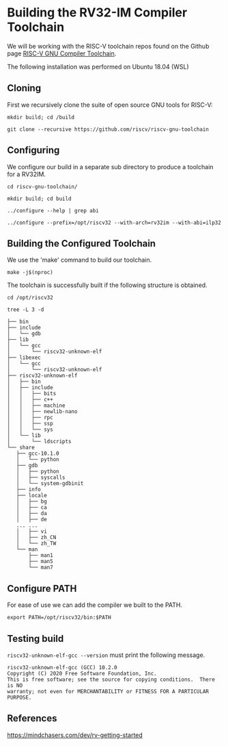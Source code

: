 # Building the RV32-IM Compiler Toolchain 
We will be working with the RISC-V toolchain repos found on the Github page [RISC-V GNU Compiler Toolchain](https://github.com/riscv/riscv-gnu-toolchain).

The following installation was performed on Ubuntu 18.04 (WSL)

## Cloning 

First we recursively clone the suite of open source GNU tools for RISC-V:

`mkdir build; cd /build`

`git clone --recursive https://github.com/riscv/riscv-gnu-toolchain`

## Configuring 
We configure our build in a separate sub directory to produce a toolchain for a RV32IM.

`cd riscv-gnu-toolchain/`

`mkdir build; cd build`

 `../configure --help | grep abi`
 
 `../configure --prefix=/opt/riscv32 --with-arch=rv32im --with-abi=ilp32`
 
 ## Building the Configured Toolchain
 We use the 'make' command to build our toolchain.
 
 `make -j$(nproc)`
 
 The toolchain is successfully built if the following structure is obtained.
 
 `cd /opt/riscv32`
 
 `tree -L 3 -d`
 
 ```.
├── bin
├── include
│   └── gdb
├── lib
│   └── gcc
│       └── riscv32-unknown-elf
├── libexec
│   └── gcc
│       └── riscv32-unknown-elf
├── riscv32-unknown-elf
│   ├── bin
│   ├── include
│   │   ├── bits
│   │   ├── c++
│   │   ├── machine
│   │   ├── newlib-nano
│   │   ├── rpc
│   │   ├── ssp
│   │   └── sys
│   └── lib
│       └── ldscripts
└── share
    ├── gcc-10.1.0
    │   └── python
    ├── gdb
    │   ├── python
    │   ├── syscalls
    │   └── system-gdbinit
    ├── info
    ├── locale
    │   ├── bg
    │   ├── ca
    │   ├── da
    │   ├── de
    ... ...
    │   ├── vi
    │   ├── zh_CN
    │   └── zh_TW
    └── man
        ├── man1
        ├── man5
        └── man7
  ```
        
        
 ## Configure PATH
 For ease of use we can add the compiler we built to the PATH.
 
 `export PATH=/opt/riscv32/bin:$PATH`
 
 ## Testing build
 
 `riscv32-unknown-elf-gcc --version` must print the following message.
 
 ```
riscv32-unknown-elf-gcc (GCC) 10.2.0
Copyright (C) 2020 Free Software Foundation, Inc.
This is free software; see the source for copying conditions.  There is NO
warranty; not even for MERCHANTABILITY or FITNESS FOR A PARTICULAR PURPOSE.
 ```
 
 ## References
 
 <https://mindchasers.com/dev/rv-getting-started>
